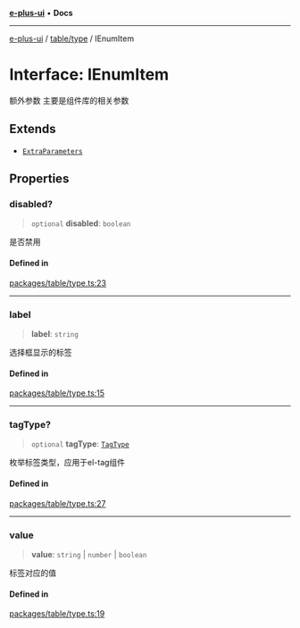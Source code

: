[**e-plus-ui**](../../../README.md) • **Docs**

***

[e-plus-ui](../../../modules.md) / [table/type](../README.md) / IEnumItem

# Interface: IEnumItem

额外参数
主要是组件库的相关参数

## Extends

- [`ExtraParameters`](../type-aliases/ExtraParameters.md)

## Properties

### disabled?

> `optional` **disabled**: `boolean`

是否禁用

#### Defined in

[packages/table/type.ts:23](https://github.com/c-eqian/e-plus-ui/blob/583356870441cbe8e3c917dfd7ad56ce5ac6f88a/packages/table/type.ts#L23)

***

### label

> **label**: `string`

选择框显示的标签

#### Defined in

[packages/table/type.ts:15](https://github.com/c-eqian/e-plus-ui/blob/583356870441cbe8e3c917dfd7ad56ce5ac6f88a/packages/table/type.ts#L15)

***

### tagType?

> `optional` **tagType**: [`TagType`](../type-aliases/TagType.md)

枚举标签类型，应用于el-tag组件

#### Defined in

[packages/table/type.ts:27](https://github.com/c-eqian/e-plus-ui/blob/583356870441cbe8e3c917dfd7ad56ce5ac6f88a/packages/table/type.ts#L27)

***

### value

> **value**: `string` \| `number` \| `boolean`

标签对应的值

#### Defined in

[packages/table/type.ts:19](https://github.com/c-eqian/e-plus-ui/blob/583356870441cbe8e3c917dfd7ad56ce5ac6f88a/packages/table/type.ts#L19)
